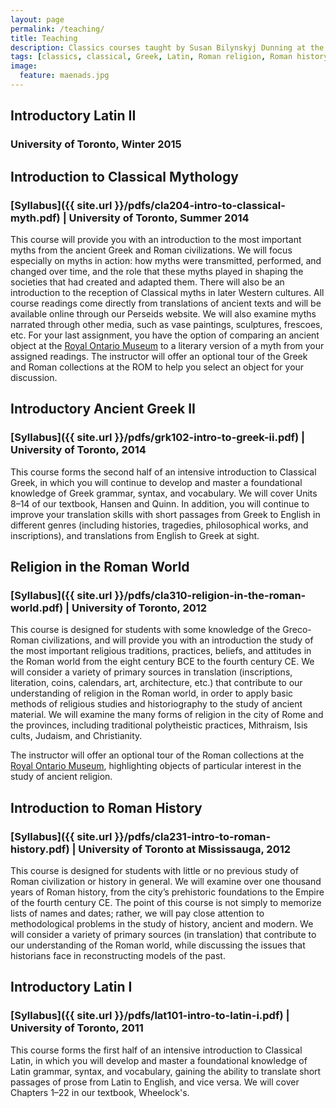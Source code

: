 ```yaml
---
layout: page
permalink: /teaching/
title: Teaching
description: Classics courses taught by Susan Bilynskyj Dunning at the University of Toronto.
tags: [classics, classical, Greek, Latin, Roman religion, Roman history, myth]
image:
  feature: maenads.jpg
---
```


## Introductory Latin II

### University of Toronto, Winter 2015

## Introduction to Classical Mythology

### [Syllabus]({{ site.url }}/pdfs/cla204-intro-to-classical-myth.pdf) | University of Toronto, Summer 2014

This course will provide you with an introduction to the most important myths from the ancient Greek and Roman civilizations. We will focus especially on myths in action: how myths were transmitted, performed, and changed over time, and the role that these myths played in shaping the societies that had created and adapted them. There will also be an introduction to the reception of Classical myths in later Western cultures. All course readings come directly from translations of ancient texts and will be available online through our Perseids website. We will also examine myths narrated through other media, such as vase paintings, sculptures, frescoes, etc. For your last assignment, you have the option of comparing an ancient object at the [Royal Ontario Museum](http://www.rom.on.ca/) to a literary version of a myth from your assigned readings. The instructor will offer an optional tour of the Greek and Roman collections at the ROM to help you select an object for your discussion.

## Introductory Ancient Greek II

### [Syllabus]({{ site.url }}/pdfs/grk102-intro-to-greek-ii.pdf) | University of Toronto, 2014

This course forms the second half of an intensive introduction to Classical Greek, in which you will continue to develop and master a foundational knowledge of Greek grammar, syntax, and vocabulary. We will cover Units 8–14 of our textbook, Hansen and Quinn. In addition, you will continue to improve your translation skills with short passages from Greek to English in different genres (including histories, tragedies, philosophical works, and inscriptions), and translations from English to Greek at sight. 

## Religion in the Roman World

### [Syllabus]({{ site.url }}/pdfs/cla310-religion-in-the-roman-world.pdf) | University of Toronto, 2012

This course is designed for students with some knowledge of the Greco-Roman civilizations, and will provide you with an introduction the study of the most important religious traditions, practices, beliefs, and attitudes in the Roman world from the eight century BCE to the fourth century CE. We will consider a variety of primary sources in translation (inscriptions, literation, coins, calendars, art, architecture, etc.) that contribute to our understanding of religion in the Roman world, in order to apply basic methods of religious studies and historiography to the study of ancient material. We will examine the many forms of religion in the city of Rome and the provinces, including traditional polytheistic practices, Mithraism, Isis cults, Judaism, and Christianity.

The instructor will offer an optional tour of the Roman collections at the [Royal Ontario Museum](http://www.rom.on.ca/), highlighting objects of particular interest in the study of ancient religion.

## Introduction to Roman History

### [Syllabus]({{ site.url }}/pdfs/cla231-intro-to-roman-history.pdf) | University of Toronto at Mississauga, 2012

This course is designed for students with little or no previous study of Roman civilization or history in general. We will examine over one thousand years of Roman history, from the city’s prehistoric foundations to the Empire of the fourth century CE. The point of this course is not simply to memorize lists of names and dates; rather, we will pay close attention to methodological problems in the study of history, ancient and modern. We will consider a variety of primary sources (in translation) that contribute to our understanding of the Roman world, while discussing the issues that historians face in reconstructing models of the past.

## Introductory Latin I

### [Syllabus]({{ site.url }}/pdfs/lat101-intro-to-latin-i.pdf) | University of Toronto, 2011

This course forms the first half of an intensive introduction to Classical Latin, in which you will develop and master a foundational knowledge of Latin grammar, syntax, and vocabulary, gaining the ability to translate short passages of prose from Latin to English, and vice versa. We will cover Chapters 1–22 in our textbook, Wheelock's.
